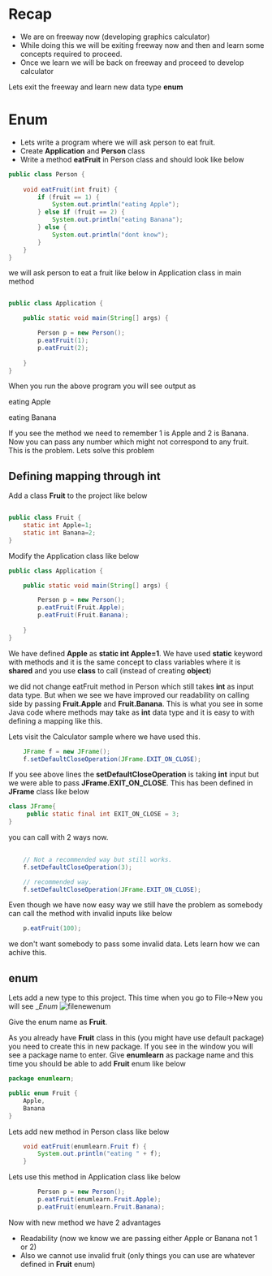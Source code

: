 # Recap 
* We are on freeway now (developing graphics calculator)
* While doing this we will be exiting freeway now and then and learn some concepts required to proceed.
* Once we learn we will be back on freeway and proceed to develop calculator

Lets exit the freeway and learn new data type __enum__

# Enum
* Lets write a program where we will ask person to eat fruit.
* Create __Application__ and __Person__ class
* Write a method __eatFruit__ in Person class and should look like below

```java
public class Person {
	
	void eatFruit(int fruit) {
		if (fruit == 1) {
			System.out.println("eating Apple");
		} else if (fruit == 2) {
			System.out.println("eating Banana");
		} else {
			System.out.println("dont know");
		}
	}
}

```

we will ask person to eat a fruit like below in Application class in main method

```java

public class Application {

	public static void main(String[] args) {

		Person p = new Person();
		p.eatFruit(1);
		p.eatFruit(2);
		
	}
}
```
When you run the above program you will see output as

eating Apple

eating Banana

If you see the method we need to remember 1 is Apple and 2 is Banana. Now you can pass any number which might not correspond to any fruit. This is the problem. Lets solve this problem

## Defining mapping through int
Add a class __Fruit__ to the project like below

```java

public class Fruit {
	static int Apple=1;
	static int Banana=2;
}

```

Modify the Application class like below
```java
public class Application {

	public static void main(String[] args) {

		Person p = new Person();
		p.eatFruit(Fruit.Apple);
		p.eatFruit(Fruit.Banana);
		
	}
}
```

We have defined __Apple__ as __static int Apple=1__.  We have used __static__ keyword with methods and it is the same concept to class variables where it is __shared__ and you use __class__ to call (instead of creating __object__)

we did not change eatFruit method in Person which still takes __int__ as input data type. But when we see we have improved our readability on calling side by passing __Fruit.Apple__ and __Fruit.Banana__. This is what you see in some Java code where methods may take as __int__ data type and it is easy to with defining a mapping like this.

Lets visit the Calculator sample where we have used this.
```java
    JFrame f = new JFrame();
    f.setDefaultCloseOperation(JFrame.EXIT_ON_CLOSE);
```
If you see above lines the __setDefaultCloseOperation__ is taking __int__ input but we were able to pass __JFrame.EXIT_ON_CLOSE__. This has been defined in __JFrame__ class like below

```java
class JFrame{
     public static final int EXIT_ON_CLOSE = 3;
}
```

you can call with 2 ways now.
```java
    
    // Not a recommended way but still works.
    f.setDefaultCloseOperation(3);

    // recommended way.
    f.setDefaultCloseOperation(JFrame.EXIT_ON_CLOSE);
```
Even though we have now easy way we still have the problem as somebody can call the method with invalid inputs like below
```java
    p.eatFruit(100);
```
we don't want somebody to pass some invalid data. Lets learn how we can achive this.

## enum
Lets add a new type to this project. This time when you go to File->New you will see __Enum_
![filenewenum](https://github.com/sairamaj/programmingclass/blob/master/images/filenewenum.png)


Give the enum name as __Fruit__.

As you already have __Fruit__ class in this (you might have use default package) you need to create this in new package. If you see in the window you will see a package name to enter. Give __enumlearn__ as package name and this time you should be able to add __Fruit__ enum like below

```java
package enumlearn;

public enum Fruit {
	Apple,
	Banana
}

```

Lets add new method in Person class like below

```java
	void eatFruit(enumlearn.Fruit f) {
		System.out.println("eating " + f);
	}
```
Lets use this method in Application class like below

```java
		Person p = new Person();
		p.eatFruit(enumlearn.Fruit.Apple);
		p.eatFruit(enumlearn.Fruit.Banana);
```
Now with new method we have 2 advantages
* Readability (now we know we are passing either Apple or Banana not 1 or 2)
* Also we cannot use invalid fruit (only things you can use are whatever defined in __Fruit__ enum)




